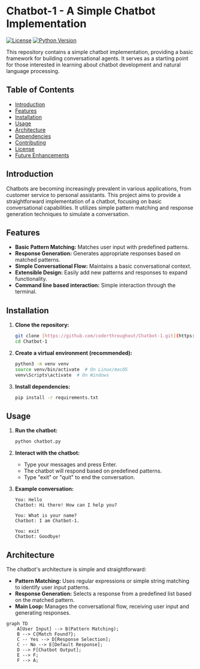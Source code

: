 # Chatbot-1 - A Simple Chatbot Implementation

[![License](https://img.shields.io/badge/License-MIT-blue.svg)](LICENSE) [![Python Version](https://img.shields.io/badge/python-3.8+-blue.svg)](https://www.python.org/downloads/)

This repository contains a simple chatbot implementation, providing a basic framework for building conversational agents. It serves as a starting point for those interested in learning about chatbot development and natural language processing.

## Table of Contents

-   [Introduction](#introduction)
-   [Features](#features)
-   [Installation](#installation)
-   [Usage](#usage)
-   [Architecture](#architecture)
-   [Dependencies](#dependencies)
-   [Contributing](#contributing)
-   [License](#license)
-   [Future Enhancements](#future-enhancements)

## Introduction

Chatbots are becoming increasingly prevalent in various applications, from customer service to personal assistants. This project aims to provide a straightforward implementation of a chatbot, focusing on basic conversational capabilities. It utilizes simple pattern matching and response generation techniques to simulate a conversation.

## Features

-   **Basic Pattern Matching:** Matches user input with predefined patterns.
-   **Response Generation:** Generates appropriate responses based on matched patterns.
-   **Simple Conversational Flow:** Maintains a basic conversational context.
-   **Extensible Design:** Easily add new patterns and responses to expand functionality.
-   **Command line based interaction:** Simple interaction through the terminal.

## Installation

1.  **Clone the repository:**

    ```bash
    git clone [https://github.com/coderthroughout/Chatbot-1.git](https://www.google.com/search?q=https://github.com/coderthroughout/Chatbot-1.git)
    cd Chatbot-1
    ```

2.  **Create a virtual environment (recommended):**

    ```bash
    python3 -m venv venv
    source venv/bin/activate  # On Linux/macOS
    venv\Scripts\activate  # On Windows
    ```

3.  **Install dependencies:**

    ```bash
    pip install -r requirements.txt
    ```

## Usage

1.  **Run the chatbot:**

    ```bash
    python chatbot.py
    ```

2.  **Interact with the chatbot:**

    -   Type your messages and press Enter.
    -   The chatbot will respond based on predefined patterns.
    -   Type "exit" or "quit" to end the conversation.

3.  **Example conversation:**

    ```
    You: Hello
    Chatbot: Hi there! How can I help you?

    You: What is your name?
    Chatbot: I am Chatbot-1.

    You: exit
    Chatbot: Goodbye!
    ```

## Architecture

The chatbot's architecture is simple and straightforward:

-   **Pattern Matching:** Uses regular expressions or simple string matching to identify user input patterns.
-   **Response Generation:** Selects a response from a predefined list based on the matched pattern.
-   **Main Loop:** Manages the conversational flow, receiving user input and generating responses.

```mermaid
graph TD
    A[User Input] --> B(Pattern Matching);
    B --> C{Match Found?};
    C -- Yes --> D[Response Selection];
    C -- No --> E[Default Response];
    D --> F[Chatbot Output];
    E --> F;
    F --> A;

